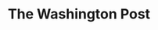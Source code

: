 ---
title: The Washington Post
website: https://www.washingtonpost.com/news/fact-checker/
logo-48: /img/WashingtonPost.png
ratings:
 - id: 1-pinocchio
   name: 1 Pinocchio
   value: 1
 - id: 2-pinocchios
   name: 2 Pinocchios
   value: 2
 - id: 3-pinocchios
   name: 3 Pinocchios
   value: 3
 - id: 4-pinocchios
   name: 4 Pinocchios
   value: 4
---